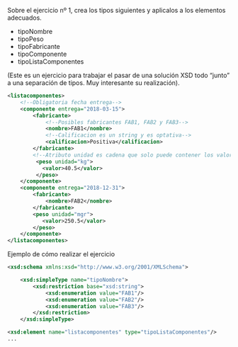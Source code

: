Sobre el ejercicio nº 1, crea los tipos siguientes y aplicalos a los elementos adecuados. 
 
* tipoNombre
* tipoPeso
* tipoFabricante
* tipoComponente
* tipoListaComponentes
 
(Este es un ejercicio para trabajar el pasar de una solución XSD todo “junto” a una separación de tipos. Muy interesante su realización).

```xml
<listacomponentes>
    <!--Obligatoria fecha entrega-->
    <componente entrega="2018-03-15">
        <fabricante>
            <!--Posibles fabricantes FAB1, FAB2 y FAB3-->
            <nombre>FAB1</nombre>
            <!--Calificacion es un string y es optativa-->
            <calificacion>Positiva</calificacion>
        </fabricante>
        <!--Atributo unidad es cadena que solo puede contener los valores Kg, gr, mg -->
         <peso unidad="kg">
           <valor>40.5</valor>
         </peso>
    </componente>
    <componente entrega="2018-12-31">
        <fabricante>
            <nombre>FAB2</nombre>
        </fabricante>
        <peso unidad="mgr">
           <valor>250.5</valor>
        </peso>
    </componente>
</listacomponentes>
```


Ejemplo de cómo realizar el ejercicio

```xml
<xsd:schema xmlns:xsd="http://www.w3.org/2001/XMLSchema">

    <xsd:simpleType name="tipoNombre">
        <xsd:restriction base="xsd:string">
            <xsd:enumeration value="FAB1"/>
            <xsd:enumeration value="FAB2"/>
            <xsd:enumeration value="FAB3"/>
        </xsd:restriction>
    </xsd:simpleType>

<xsd:element name="listacomponentes" type="tipoListaComponentes"/>
...
```
